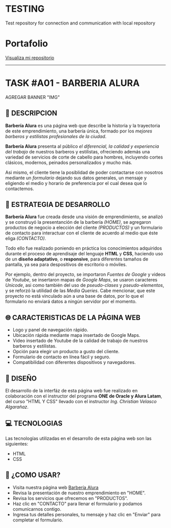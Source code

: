 # TESTING
Test repository for connection and communication with local repository

# Portafolio
[Visualiza mi repositorio](https://isteve31.github.io/testRepository/)

---
# TASK #A01 - BARBERIA ALURA

AGREGAR BANNER "IMG"

## :pencil: DESCRIPCION

**Barbería Alura** es una página web que describe la historia y la trayectoria de este emprendimiento, una barbería única, formado por los *mejores barberos y estilistas profesionales de la ciudad*.
    
**Barbería Alura** presenta al público *el diferencial, la calidad y experiencia del trabajo* de nuestros barberos y estilistas, ofreciendo además una variedad de servicios de corte de cabello para hombres, incluyendo cortes clásicos, modernos, peinados personalizados y mucho más.
    
Asi mismo, el cliente tiene la posiblidad de poder contactarse con nosotros mediante un *formulario* dejando sus datos generales, un mensaje y eligiendo el medio y horario de preferencia por el cual desea que lo contactemos.

## :pushpin: ESTRATEGIA DE DESARROLLO

**Barbería Alura** fue creada desde una visión de emprendimiento, se analizó y se construyó la presentanción de la barbería *(HOME)*, se agregaron productos
de negocio a elección del cliente *(PRODUCTOS)* y un formulario de contacto para interactuar con el cliente de acuerdo al medio que éste eliga *(CONTACTO)*.

Todo ello fue realizado poniendo en práctica los conocimientos adquiridos durante el proceso de aprendisaje del lenguaje **HTML** y **CSS**, haciendo uso
de un **diseño adaptativo**, o **responsive**, para diferentes tamaños de pantalla, ya sea para despositivos de escritorio o móviles.

Por ejemplo, dentro del proyecto, se importaron *Fuentes de Google* y videos de *Youtube*, se insertaron mapas de *Google Maps*, se usaron caracteres *Unicode*, asi como también del uso de *pseudo-clases* y *pseudo-elementos*, y se reforzó la utilidad de las *Media Queries*.
Cabe mencionar, que este proyecto no está vinculado aún a una base de datos, por lo que el formulario no enviará datos a ningún servidor por el momento.

## :globe_with_meridians: CARACTERISTICAS DE LA PÁGINA WEB

- Logo y panel de navegación rápido.
- Ubicación rápida mediante mapa insertado de Google Maps.
- Video insertado de Youtube de la calidad de trabajo de nuestros barberos y estilistas.
- Opción para elegir un producto a gusto del cliente.
- Formulario de contacto en línea fácil y seguro.
- Compatibilidad con diferentes dispositivos y navegadores.

## :art: DISEÑO

El desarrollo de la interfáz de esta página web fue realizado en colaboración con el instructor del programa **ONE de Oracle y Alura Latam**, del curso "HTML Y CSS" llevado con
el instructor *Ing. Christian Velasco Algarañaz*.

## :computer: TECNOLOGIAS

Las tecnologías utilizadas en el desarrollo de esta página web son las siguientes:

- HTML
- CSS

## :dart: ¿COMO USAR?

- Visita nuestra página web [Barbería Alura]()
- Revisa la presentación de nuestro emprendimiento en "HOME".
- Revisa los servicios que ofrecemos en "PRODUCTOS".
- Haz clic en "CONTACTO" para llenar el formulario y podamos comunicarnos contigo.
- Ingresa tus detalles personales, tu mensaje y haz clic en "Enviar" para completar el formulario.